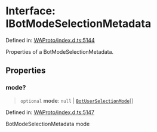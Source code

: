# Interface: IBotModeSelectionMetadata

Defined in: [WAProto/index.d.ts:5144](https://github.com/Fokusdotid/bail/blob/dad8cbc7bd41e0c17126095b0fc017b92c3d85cf/WAProto/index.d.ts#L5144)

Properties of a BotModeSelectionMetadata.

## Properties

### mode?

> `optional` **mode**: `null` \| [`BotUserSelectionMode`](../namespaces/BotModeSelectionMetadata/enumerations/BotUserSelectionMode.md)[]

Defined in: [WAProto/index.d.ts:5147](https://github.com/Fokusdotid/bail/blob/dad8cbc7bd41e0c17126095b0fc017b92c3d85cf/WAProto/index.d.ts#L5147)

BotModeSelectionMetadata mode
